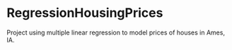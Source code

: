 # RegressionHousingPrices

Project using multiple linear regression to model prices of houses in Ames, IA.
